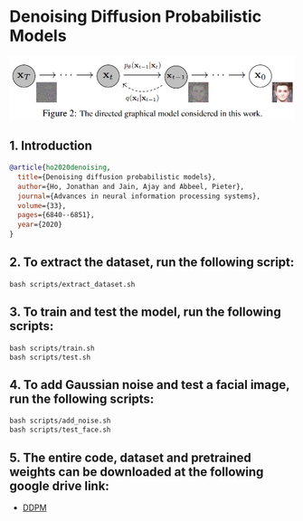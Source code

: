 # Denoising Diffusion Probabilistic Models

![arch](assets/arch.png)

## 1. Introduction

<!-- [ALGORITHM] -->

```BibTeX
@article{ho2020denoising,
  title={Denoising diffusion probabilistic models},
  author={Ho, Jonathan and Jain, Ajay and Abbeel, Pieter},
  journal={Advances in neural information processing systems},
  volume={33},
  pages={6840--6851},
  year={2020}
}
```

## 2. To extract the dataset, run the following script:
```shell
bash scripts/extract_dataset.sh
```

## 3. To train and test the model, run the following scripts:
```shell
bash scripts/train.sh
bash scripts/test.sh
```

## 4. To add Gaussian noise and test a facial image, run the following scripts:
```shell
bash scripts/add_noise.sh
bash scripts/test_face.sh
```

## 5. The entire code, dataset and pretrained weights can be downloaded at the following google drive link:
* [DDPM](https://drive.google.com/file/d/1fJIHvSD7tEmHYv6cbiYJYREb7JqxOG6P/view?usp=sharing)
